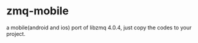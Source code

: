 zmq-mobile
==========

a mobile(android and ios) port of libzmq 4.0.4, just copy the codes to your  project.
